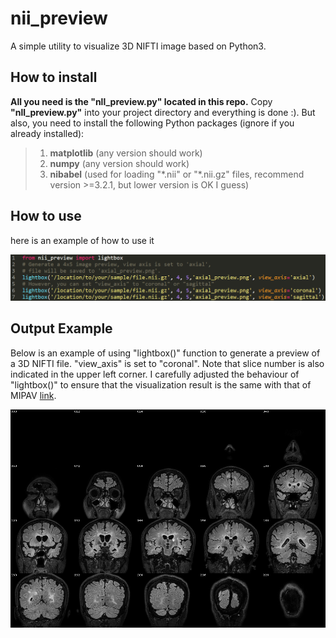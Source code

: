 # nii_preview
A simple utility to visualize 3D NIFTI image based on Python3.

## How to install
**All you need is the "nll_preview.py" located in this repo.**
Copy **"nll_preview.py"** into your project directory and everything is done :).
But also, you need to install the following Python packages (ignore if you already installed):
> 1) **matplotlib** (any version should work)
> 2) **numpy** (any version should work)
> 3) **nibabel** (used for loading "\*.nii" or "\*.nii.gz" files, recommend version >=3.2.1, but lower version is OK I guess)

## How to use
here is an example of how to use it

<p align="left">
  <img 
       src="https://github.com/lchdl/nii_preview/blob/main/how_to_use.png"
       width="800"
  />
</p>

## Output Example
Below is an example of using "lightbox()" function to generate a preview of a 3D NIFTI file. "view_axis" is set to "coronal".
Note that slice number is also indicated in the upper left corner. I carefully adjusted the behaviour of "lightbox()" to
ensure that the visualization result is the same with that of MIPAV [link](https://mipav.cit.nih.gov/).

<p align="center">
  <img 
       src="https://github.com/lchdl/nii_preview/blob/main/lightbox_coronal.png"
       width="800"
  />
</p>
